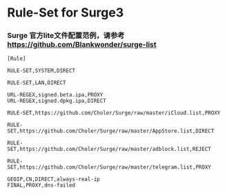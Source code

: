 # Rule-Set for Surge3

### Surge 官方lite文件配置范例，请参考 https://github.com/Blankwonder/surge-list

```
[Rule]

RULE-SET,SYSTEM,DIRECT

RULE-SET,LAN,DIRECT

URL-REGEX,signed.beta.ipa,PROXY
URL-REGEX,signed.dpkg.ipa,DIRECT

RULE-SET,https://github.com/Choler/Surge/raw/master/iCloud.list,PROXY

RULE-SET,https://github.com/Choler/Surge/raw/master/AppStore.list,DIRECT

RULE-SET,https://github.com/Choler/Surge/raw/master/adblock.list,REJECT

RULE-SET,https://github.com/Choler/Surge/raw/master/telegram.list,PROXY

GEOIP,CN,DIRECT,always-real-ip
FINAL,PROXY,dns-failed
